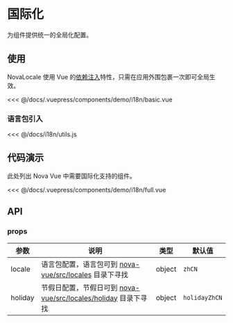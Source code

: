# 国际化

为组件提供统一的全局化配置。

## 使用

NovaLocale 使用 Vue 的[依赖注入](https://cn.vuejs.org/v2/guide/components-edge-cases.html#%E4%BE%9D%E8%B5%96%E6%B3%A8%E5%85%A5)特性，只需在应用外围包裹一次即可全局生效。

<<< @/docs/.vuepress/components/demo/i18n/basic.vue

### 语言包引入

<<< @/docs/i18n/utils.js

## 代码演示

此处列出 Nova Vue 中需要国际化支持的组件。

<demo-i18n-full/>

<<< @/docs/.vuepress/components/demo/i18n/full.vue

## API

### props

| 参数    | 说明                                                                                                                                  | 类型   | 默认值        |
| ------- | ------------------------------------------------------------------------------------------------------------------------------------- | ------ | ------------- |
| locale  | 语言包配置，语言包可到 [nova-vue/src/locales](https://github.com/LVMM-PC/nova-vue/tree/master/src/locales) 目录下寻找                 | object | `zhCN`        |
| holiday | 节假日配置，节假日可到 [nova-vue/src/locales/holiday](https://github.com/LVMM-PC/nova-vue/tree/master/src/locales/holiday) 目录下寻找 | object | `holidayZhCN` |
